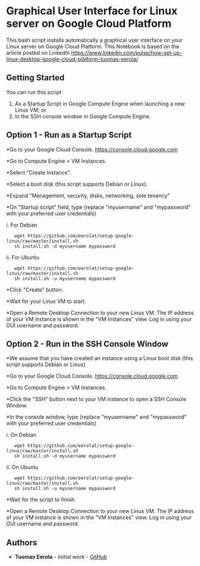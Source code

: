 # Graphical User Interface for Linux server on Google Cloud Platform

This bash script installs automatically a graphical user interface on your Linux server on Google Cloud Platform. This Notebook is based on the article posted on LinkedIn https://www.linkedin.com/pulse/how-set-up-linux-desktop-google-cloud-platform-tuomas-eerola/ 

## Getting Started

You can run this script

1. As a Startup Script in Google Compute Engine when launching a new Linux VM; or
2. In the SSH console window in Google Compute Engine. 

## Option 1 - Run as a Startup Script

*Go to your Google Cloud Console. https://console.cloud.google.com

*Go to Compute Engine > VM Instances.

*Select "Create Instance".

*Select a boot disk (this script supports Debian or Linux).

*Expand "Management, security, disks, networking, sole tenancy"

*On "Startup script" field, type (replace "myusername" and "mypassword" with your preferred user credentials)

i. For Debian
```
   wget https://github.com/eerolat/setup-google-linux/raw/master/install.sh
   sh install.sh -d myusername mypassword
```
ii. For Ubuntu
```
   wget https://github.com/eerolat/setup-google-linux/raw/master/install.sh
   sh install.sh -u myusername mypassword
```
*Click "Create" button.

*Wait for your Linux VM to start.

*Open a Remote Desktop Connection to your new Linux VM. The IP address of your VM instance is shown in the "VM Instances" view. Log in using your GUI username and password.

## Option 2 - Run in the SSH Console Window

*We assume that you have created an instance using a Linux boot disk (this script supports Debian or Linux).

*Go to your Google Cloud Console. https://console.cloud.google.com

*Go to Compute Engine > VM Instances.

*Click the "SSH" button next to your VM instance to open a SSH Console Window. 

*In the console window, type (replace "myusername" and "mypassword" with your preferred user credentials)

i. On Debian
```
   wget https://github.com/eerolat/setup-google-linux/raw/master/install.sh
   sh install.sh -d myusername mypassword
```
ii. On Ubuntu
```
   wget https://github.com/eerolat/setup-google-linux/raw/master/install.sh
   sh install.sh -u myusername mypassword
```
*Wait for the script to finish.

*Open a Remote Desktop Connection to your new Linux VM. The IP address of your VM instance is shown in the "VM Instances" view. Log in using your GUI username and password.

## Authors

* **Tuomas Eerola** - *Initial work* - [GitHub](https://github.com/eerolat)
